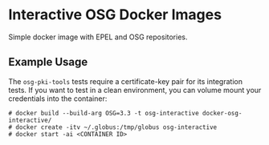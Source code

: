 # Interactive OSG Docker Images

Simple docker image with EPEL and OSG repositories.

## Example Usage

The `osg-pki-tools` tests require a certificate-key pair for its integration tests. If you want to test in a clean environment, you can volume mount your credentials into the container:

```
# docker build --build-arg OSG=3.3 -t osg-interactive docker-osg-interactive/
# docker create -itv ~/.globus:/tmp/globus osg-interactive
# docker start -ai <CONTAINER ID>
```

